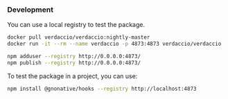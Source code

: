 ### Development

You can use a local registry to test the package.

```bash
docker pull verdaccio/verdaccio:nightly-master
docker run -it --rm --name verdaccio -p 4873:4873 verdaccio/verdaccio

npm adduser --registry http://0.0.0.0:4873/
npm publish --registry http://0.0.0.0:4873/
```

To test the package in a project, you can use:

```bash
npm install @gnonative/hooks --registry http://localhost:4873
```